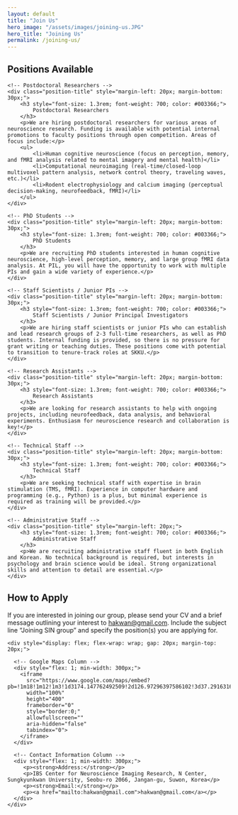 ```yaml
---
layout: default
title: "Join Us"
hero_image: "/assets/images/joining-us.JPG"
hero_title: "Joining Us"
permalink: /joining-us/
---
```


<!-- Introduction Section -->
<section class="joining-us-section">
    <div class="section-title">
        <h2><span>Positions Available</span></h2>
    </div>

    <!-- Postdoctoral Researchers -->
    <div class="position-title" style="margin-left: 20px; margin-bottom: 30px;">
        <h3 style="font-size: 1.3rem; font-weight: 700; color: #003366;">
            Postdoctoral Researchers
        </h3>
        <p>We are hiring postdoctoral researchers for various areas of neuroscience research. Funding is available with potential internal promotions to faculty positions through open competition. Areas of focus include:</p>
        <ul>
            <li>Human cognitive neuroscience (focus on perception, memory, and fMRI analysis related to mental imagery and mental health)</li>
            <li>Computational neuroimaging (real-time/closed-loop multivoxel pattern analysis, network control theory, traveling waves, etc.)</li>
            <li>Rodent electrophysiology and calcium imaging (perceptual decision-making, neurofeedback, fMRI)</li>
        </ul>
    </div>

    <!-- PhD Students -->
    <div class="position-title" style="margin-left: 20px; margin-bottom: 30px;">
        <h3 style="font-size: 1.3rem; font-weight: 700; color: #003366;">
            PhD Students
        </h3>
        <p>We are recruiting PhD students interested in human cognitive neuroscience, high-level perception, memory, and large group fMRI data analysis. At PIL, you will have the opportunity to work with multiple PIs and gain a wide variety of experience.</p>
    </div>

    <!-- Staff Scientists / Junior PIs -->
    <div class="position-title" style="margin-left: 20px; margin-bottom: 30px;">
        <h3 style="font-size: 1.3rem; font-weight: 700; color: #003366;">
            Staff Scientists / Junior Principal Investigators
        </h3>
        <p>We are hiring staff scientists or junior PIs who can establish and lead research groups of 2-3 full-time researchers, as well as PhD students. Internal funding is provided, so there is no pressure for grant writing or teaching duties. These positions come with potential to transition to tenure-track roles at SKKU.</p>
    </div>

    <!-- Research Assistants -->
    <div class="position-title" style="margin-left: 20px; margin-bottom: 30px;">
        <h3 style="font-size: 1.3rem; font-weight: 700; color: #003366;">
            Research Assistants
        </h3>
        <p>We are looking for research assistants to help with ongoing projects, including neurofeedback, data analysis, and behavioral experiments. Enthusiasm for neuroscience research and collaboration is key!</p>
    </div>

    <!-- Technical Staff -->
    <div class="position-title" style="margin-left: 20px; margin-bottom: 30px;">
        <h3 style="font-size: 1.3rem; font-weight: 700; color: #003366;">
            Technical Staff
        </h3>
        <p>We are seeking technical staff with expertise in brain stimulation (TMS, fMRI). Experience in computer hardware and programming (e.g., Python) is a plus, but minimal experience is required as training will be provided.</p>
    </div>

    <!-- Administrative Staff -->
    <div class="position-title" style="margin-left: 20px;">
        <h3 style="font-size: 1.3rem; font-weight: 700; color: #003366;">
            Administrative Staff
        </h3>
        <p>We are recruiting administrative staff fluent in both English and Korean. No technical background is required, but interests in psychology and brain science would be ideal. Strong organizational skills and attention to detail are essential.</p>
    </div>

</section>

<!-- How to Apply Section -->
<section class="joining-us-section">
    <div class="section-title">
        <h2><span>How to Apply</span></h2>
    </div>
    <div class="content">
        <p>If you are interested in joining our group, please send your CV and a brief message outlining your interest to <a href="mailto:hakwan@gmail.com">hakwan@gmail.com</a>. Include the subject line “Joining SIN group” and specify the position(s) you are applying for.</p>
    </div>

    <div style="display: flex; flex-wrap: wrap; gap: 20px; margin-top: 20px;">
      
      <!-- Google Maps Column -->
      <div style="flex: 1; min-width: 300px;">
        <iframe 
          src="https://www.google.com/maps/embed?pb=!1m18!1m12!1m3!1d3174.147762492509!2d126.97296397586102!3d37.29163167211105!2m3!1f0!2f0!3f0!3m2!1i1024!2i768!4f13.1!3m3!1m2!1s0x357b42b7d58a24f7%3A0x9e67796ab3b20680!2sN%20Center%20(Research%20Institute)%2C%20Sungkyunkwan%20University%20(Suwon%20NSC)!5e0!3m2!1sen!2skr!4v1726120007625!5m2!1sen!2skr"
          width="100%" 
          height="400" 
          frameborder="0" 
          style="border:0;" 
          allowfullscreen="" 
          aria-hidden="false" 
          tabindex="0">
        </iframe>
      </div>

      <!-- Contact Information Column -->
      <div style="flex: 1; min-width: 300px;">
         <p><strong>Address:</strong></p>
         <p>IBS Center for Neuroscience Imaging Research, N Center, Sungkyunkwan University, Seobu-ro 2066, Jangan-gu, Suwon, Korea</p>
         <p><strong>Email:</strong></p>
         <p><a href="mailto:hakwan@gmail.com">hakwan@gmail.com</a></p>
      </div>
    </div>
</section>
